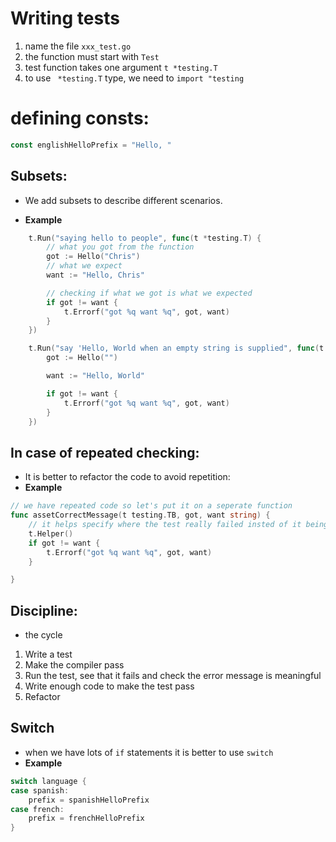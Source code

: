 # Writing tests
1. name the file ```xxx_test.go```
2. the function must start with ```Test```
3. test function takes one argument ```t *testing.T```
4. to use ``` *testing.T``` type, we need to ```import "testing```

# defining consts:
```go
const englishHelloPrefix = "Hello, "
```

## Subsets:
- We add subsets to describe different scenarios.

- **Example**
```go
    t.Run("saying hello to people", func(t *testing.T) {
		// what you got from the function
		got := Hello("Chris")
		// what we expect
		want := "Hello, Chris"

		// checking if what we got is what we expected
		if got != want {
			t.Errorf("got %q want %q", got, want)
		}
	})

	t.Run("say 'Hello, World when an empty string is supplied", func(t *testing.T) {
		got := Hello("")

		want := "Hello, World"

		if got != want {
			t.Errorf("got %q want %q", got, want)
		}
	})
```

## In case of repeated checking:
- It is better to refactor the code to avoid repetition:
- **Example**
```go
// we have repeated code so let's put it on a seperate function
func assetCorrectMessage(t testing.TB, got, want string) {
	// it helps specify where the test really failed insted of it being inside our helper function
	t.Helper()
	if got != want {
		t.Errorf("got %q want %q", got, want)
	}

}
```
## Discipline:
- the cycle
1. Write a test
2. Make the compiler pass
3. Run the test, see that it fails and check the error message is meaningful
4. Write enough code to make the test pass
5. Refactor

## Switch
- when we have lots of ```if``` statements it is better to use ```switch```
- **Example**
```go
switch language {
case spanish:
	prefix = spanishHelloPrefix
case french:
	prefix = frenchHelloPrefix
}
```